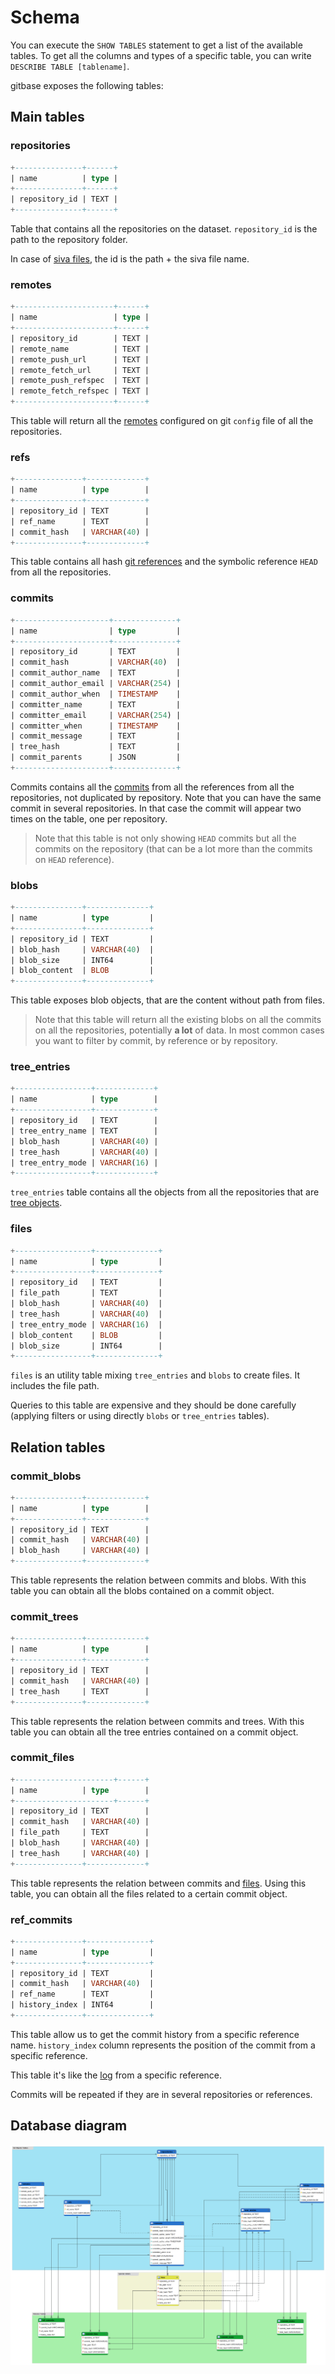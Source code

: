 # Schema

You can execute the `SHOW TABLES` statement to get a list of the available tables.
To get all the columns and types of a specific table, you can write `DESCRIBE TABLE [tablename]`.

gitbase exposes the following tables:

## Main tables

### repositories
``` sql
+---------------+------+
| name          | type |
+---------------+------+
| repository_id | TEXT |
+---------------+------+
```

Table that contains all the repositories on the dataset. `repository_id` is the path to the repository folder.

In case of [siva files](https://github.com/src-d/go-siva/), the id is the path + the siva file name.

### remotes
``` sql
+----------------------+------+
| name                 | type |
+----------------------+------+
| repository_id        | TEXT |
| remote_name          | TEXT |
| remote_push_url      | TEXT |
| remote_fetch_url     | TEXT |
| remote_push_refspec  | TEXT |
| remote_fetch_refspec | TEXT |
+----------------------+------+
```

This table will return all the [remotes](https://git-scm.com/book/en/v2/Git-Basics-Working-with-Remotes) configured on git `config` file of all the repositories.

### refs
``` sql
+---------------+-------------+
| name          | type        |
+---------------+-------------+
| repository_id | TEXT        |
| ref_name      | TEXT        |
| commit_hash   | VARCHAR(40) |
+---------------+-------------+
```
This table contains all hash [git references](https://git-scm.com/book/en/v2/Git-Internals-Git-References) and the symbolic reference `HEAD` from all the repositories.

### commits
``` sql
+---------------------+--------------+
| name                | type         |
+---------------------+--------------+
| repository_id       | TEXT         |
| commit_hash         | VARCHAR(40)  |
| commit_author_name  | TEXT         |
| commit_author_email | VARCHAR(254) |
| commit_author_when  | TIMESTAMP    |
| committer_name      | TEXT         |
| committer_email     | VARCHAR(254) |
| committer_when      | TIMESTAMP    |
| commit_message      | TEXT         |
| tree_hash           | TEXT         |
| commit_parents      | JSON         |
+---------------------+--------------+
```

Commits contains all the [commits](https://git-scm.com/book/en/v2/Git-Internals-Git-Objects#_git_commit_objects) from all the references from all the repositories, not duplicated by repository. Note that you can have the same commit in several repositories. In that case the commit will appear two times on the table, one per repository.

> Note that this table is not only showing `HEAD` commits but all the commits on the repository (that can be a lot more than the commits on `HEAD` reference).

### blobs
```sql
+---------------+--------------+
| name          | type         |
+---------------+--------------+
| repository_id | TEXT         |
| blob_hash     | VARCHAR(40)  |
| blob_size     | INT64        |
| blob_content  | BLOB         |
+---------------+--------------+
```

This table exposes blob objects, that are the content without path from files.

> Note that this table will return all the existing blobs on all the commits on all the repositories, potentially **a lot** of data. In most common cases you want to filter by commit, by reference or by repository.

### tree_entries
```sql
+-----------------+-------------+
| name            | type        |
+-----------------+-------------+
| repository_id   | TEXT        |
| tree_entry_name | TEXT        |
| blob_hash       | VARCHAR(40) |
| tree_hash       | VARCHAR(40) |
| tree_entry_mode | VARCHAR(16) |
+-----------------+-------------+
```

`tree_entries` table contains all the objects from all the repositories that are [tree objects](https://git-scm.com/book/en/v2/Git-Internals-Git-Objects#_git_commit_objects).


### files
```sql
+-----------------+--------------+
| name            | type         |
+-----------------+--------------+
| repository_id   | TEXT         |
| file_path       | TEXT         |
| blob_hash       | VARCHAR(40)  |
| tree_hash       | VARCHAR(40)  |
| tree_entry_mode | VARCHAR(16)  |
| blob_content    | BLOB         |
| blob_size       | INT64        |
+-----------------+--------------+
```

`files` is an utility table mixing `tree_entries` and `blobs` to create files. It includes the file path.

Queries to this table are expensive and they should be done carefully (applying filters or using directly `blobs` or `tree_entries` tables).

## Relation tables

### commit_blobs
```sql
+---------------+-------------+
| name          | type        |
+---------------+-------------+
| repository_id | TEXT        |
| commit_hash   | VARCHAR(40) |
| blob_hash     | VARCHAR(40) |
+---------------+-------------+
```

This table represents the relation between commits and blobs. With this table you can obtain all the blobs contained on a commit object.

### commit_trees
```sql
+---------------+-------------+
| name          | type        |
+---------------+-------------+
| repository_id | TEXT        |
| commit_hash   | VARCHAR(40) |
| tree_hash     | TEXT        |
+---------------+-------------+
```

This table represents the relation between commits and trees. With this table you can obtain all the tree entries contained on a commit object.

### commit_files
```sql
+----------------------+------+
| name          | type        |
+----------------------+------+
| repository_id | TEXT        |
| commit_hash   | VARCHAR(40) |
| file_path     | TEXT        |
| blob_hash     | VARCHAR(40) |
| tree_hash     | VARCHAR(40) |
+---------------+-------------+
```

This table represents the relation between commits and [files](#files). Using this table, you can obtain all the files related to a certain commit object.

### ref_commits
```sql
+---------------+--------------+
| name          | type         |
+---------------+--------------+
| repository_id | TEXT         |
| commit_hash   | VARCHAR(40)  |
| ref_name      | TEXT         |
| history_index | INT64        |
+---------------+--------------+
```

This table allow us to get the commit history from a specific reference name. `history_index` column represents the position of the commit from a specific reference.

This table it's like the [log](https://git-scm.com/docs/git-log) from a specific reference.

Commits will be repeated if they are in several repositories or references.

## Database diagram
<!--

Diagram generated with MySQL Workbench. Edit the model in docs/assets/gitbase_model.mwb to generate a new diagram in case it needs some changes.

 -->

![gitbase schema](/docs/assets/gitbase-schema.png)
